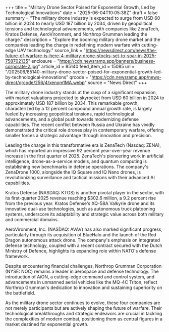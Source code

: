 +++
title = "Military Drone Sector Poised for Exponential Growth, Led by Technological Innovations"
date = "2025-06-04T10:05:38Z"
draft = false
summary = "The military drone industry is expected to surge from USD 60 billion in 2024 to nearly USD 187 billion by 2034, driven by geopolitical tensions and technological advancements, with companies like ZenaTech, Kratos Defense, AeroVironment, and Northrop Grumman leading the charge."
description = "Explore the booming military drone market and the companies leading the charge in redefining modern warfare with cutting-edge UAV technology."
source_link = "https://newsdirect.com/news/the-future-of-warfare-is-here-4-military-drone-stocks-set-to-soar-in-2025-758702135"
enclosure = "https://cdn.newsramp.app/banners/business-corporate-2.jpg"
article_id = 85140
feed_item_id = 15085
url = "/202506/85140-military-drone-sector-poised-for-exponential-growth-led-by-technological-innovations"
qrcode = "https://cdn.newsramp.app/news-direct/qrcode/256/4/xenom1MA.webp"
source = "News Direct"
+++

<p>The military drone industry stands at the cusp of a significant expansion, with market valuations projected to skyrocket from USD 60 billion in 2024 to approximately USD 187 billion by 2034. This remarkable growth, characterized by a 12 percent compound annual growth rate, is largely fueled by increasing geopolitical tensions, rapid technological advancements, and a global push towards modernizing defense capabilities. The recent conflict between Russia and Ukraine has vividly demonstrated the critical role drones play in contemporary warfare, offering smaller forces a strategic advantage through innovation and precision.</p><p>Leading the charge in this transformative era is ZenaTech (Nasdaq: ZENA), which has reported an impressive 92 percent year-over-year revenue increase in the first quarter of 2025. ZenaTech's pioneering work in artificial intelligence, drone-as-a-service models, and quantum computing is establishing new benchmarks in defense operations. The company's ZenaDrone 1000, alongside the IQ Square and IQ Nano drones, is revolutionizing surveillance and tactical missions with their advanced AI capabilities.</p><p>Kratos Defense (NASDAQ: KTOS) is another pivotal player in the sector, with its first-quarter 2025 revenue reaching $302.6 million, a 9.2 percent rise from the previous year. Kratos Defense's XQ-58A Valkyrie drone and its innovative dual-use technologies, such as autonomous truck platooning systems, underscore its adaptability and strategic value across both military and commercial domains.</p><p>AeroVironment, Inc. (NASDAQ: AVAV) has also marked significant progress, particularly through its acquisition of BlueHalo and the launch of the Red Dragon autonomous attack drone. The company's emphasis on integrated defense technology, coupled with a recent contract secured with the Dutch Ministry of Defence, highlights its expanding role within NATO's defense framework.</p><p>Despite encountering financial challenges, Northrop Grumman Corporation (NYSE: NOC) remains a leader in aerospace and defense technology. The introduction of AiON, a cutting-edge command and control system, and advancements in unmanned aerial vehicles like the MQ-4C Triton, reflect Northrop Grumman's dedication to innovation and sustaining superiority on the battlefield.</p><p>As the military drone sector continues to evolve, these four companies are not merely participants but are actively shaping the future of warfare. Their technological breakthroughs and strategic endeavors are crucial in tackling the complexities of modern combat, positioning them as central figures in a market destined for exponential growth.</p>